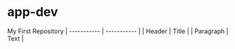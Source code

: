 # app-dev
My First Repository
| ----------- | ----------- |
| Header | Title |
| Paragraph | Text |
